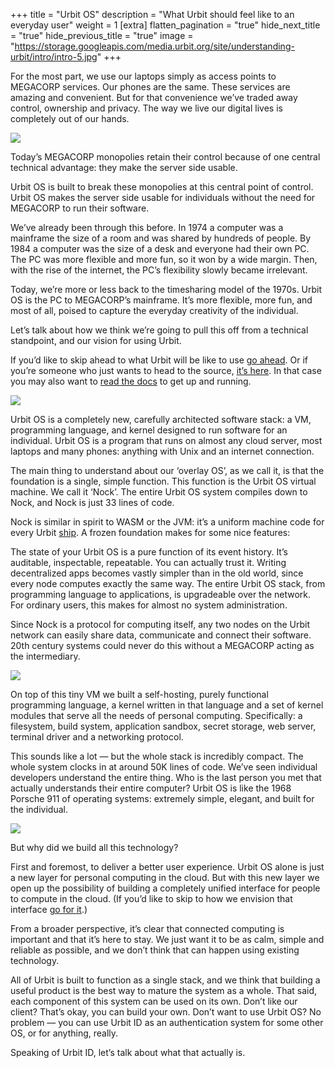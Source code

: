 +++
title = "Urbit OS"
description = "What Urbit should feel like to an everyday user"
weight = 1
[extra]
flatten_pagination = "true"
hide_next_title = "true"
hide_previous_title = "true"
image = "https://storage.googleapis.com/media.urbit.org/site/understanding-urbit/intro/intro-5.jpg"
+++

For the most part, we use our laptops simply as access points to MEGACORP services. Our phones are the same. These services are amazing and convenient. But for that convenience we’ve traded away control, ownership and privacy. The way we live our digital lives is completely out of our hands. 

<img class="ba" src="https://storage.googleapis.com/media.urbit.org/site/understanding-urbit/intro/intro-5.jpg">

Today’s MEGACORP monopolies retain their control because of one central technical advantage: they make the server side usable. 

Urbit OS is built to break these monopolies at this central point of control. Urbit OS makes the server side usable for individuals without the need for MEGACORP to run their software. 

We’ve already been through this before. In 1974 a computer was a mainframe the size of a room and was shared by hundreds of people. By 1984 a computer was the size of a desk and everyone had their own PC. The PC was more flexible and more fun, so it won by a wide margin. Then, with the rise of the internet, the PC’s flexibility slowly became irrelevant. 

Today, we’re more or less back to the timesharing model of the 1970s. Urbit OS is the PC to MEGACORP’s mainframe. It’s more flexible, more fun, and most of all, poised to capture the everyday creativity of the individual.

Let’s talk about how we think we’re going to pull this off from a technical standpoint, and our vision for using Urbit. 

If you’d like to skip ahead to what Urbit will be like to use [go ahead](/understanding-urbit/interface). Or if you’re someone who just wants to head to the source, [it’s here](https://github.com/urbit/urbit#urbit). In that case you may also want to [read the docs](https://urbit.org/docs/) to get up and running.

<img class="ba" src="https://media.urbit.org/site/understanding-urbit/technical-overview/technical-overview-kernel@2x.png">

Urbit OS is a completely new, carefully architected software stack: a VM, programming language, and kernel designed to run software for an individual. Urbit OS is a program that runs on almost any cloud server, most laptops and many phones: anything with Unix and an internet connection. 

The main thing to understand about our ‘overlay OS’, as we call it, is that the foundation is a single, simple function. This function is the Urbit OS virtual machine. We call it ‘Nock’. The entire Urbit OS system compiles down to Nock, and Nock is just 33 lines of code.

Nock is similar in spirit to WASM or the JVM: it’s a uniform machine code for every Urbit [ship](https://urbit.org/docs/glossary/ship/). A frozen foundation makes for some nice features: 

The state of your Urbit OS is a pure function of its event history. It’s auditable, inspectable, repeatable. You can actually trust it.
Writing decentralized apps becomes vastly simpler than in the old world, since every node computes exactly the same way.
The entire Urbit OS stack, from programming language to applications, is upgradeable over the network. For ordinary users, this makes for almost no system administration.

Since Nock is a protocol for computing itself, any two nodes on the Urbit network can easily share data, communicate and connect their software. 20th century systems could never do this without a MEGACORP acting as the intermediary.

<img class="full ba w-100 mv4" src="https://media.urbit.org/site/understanding-urbit/network-os/urbit-os-diagram-apart.svg"/>

On top of this tiny VM we built a self-hosting, purely functional programming language, a kernel written in that language and a set of kernel modules that serve all the needs of personal computing. Specifically: a filesystem, build system, application sandbox, secret storage, web server, terminal driver and a networking protocol. 

This sounds like a lot — but the whole stack is incredibly compact. The whole system clocks in at around 50K lines of code. We’ve seen individual developers understand the entire thing. Who is the last person you met that actually understands their entire computer? Urbit OS is like the 1968 Porsche 911 of operating systems: extremely simple, elegant, and built for the individual.

<img class="ba" src="https://media.urbit.org/site/understanding-urbit/project-history/uu-os-4.jpg">

But why did we build all this technology? 

First and foremost, to deliver a better user experience. Urbit OS alone is just a new layer for personal computing in the cloud. But with this new layer we open up the possibility of building a completely unified interface for people to compute in the cloud. (If you’d like to skip to how we envision that interface [go for it](/understanding-urbit/interface).)

From a broader perspective, it’s clear that connected computing is important and that it’s here to stay. We just want it to be as calm, simple and reliable as possible, and we don’t think that can happen using existing technology. 

All of Urbit is built to function as a single stack, and we think that building a useful product is the best way to mature the system as a whole. That said, each component of this system can be used on its own. Don’t like our client? That’s okay, you can build your own. Don’t want to use Urbit OS? No problem — you can use Urbit ID as an authentication system for some other OS, or for anything, really. 

Speaking of Urbit ID, let’s talk about what that actually is.
